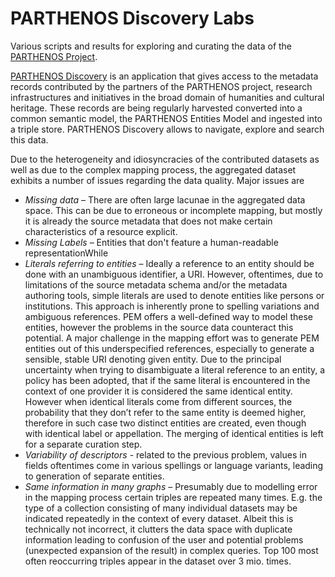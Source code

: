# PARTHENOS Discovery Labs

Various scripts and results for exploring and curating the data of the [PARTHENOS Project](http://www.parthenos-project.eu/).


[PARTHENOS Discovery](https://parthenos.acdh.oeaw.ac.at/) is an application that gives access to the metadata records contributed by the partners of the PARTHENOS project, research infrastructures and initiatives in the broad domain of humanities and cultural heritage.
These records are being regularly harvested   converted into a common semantic model, the PARTHENOS Entities Model and ingested into a triple store. PARTHENOS Discovery allows to navigate, explore and search this data.

Due to the heterogeneity and idiosyncracies of the contributed datasets as well as due to the complex mapping process, the aggregated dataset exhibits a number of issues regarding the data quality. Major issues are 

* *Missing data* – There are often large lacunae in the aggregated data space. This can be due to
erroneous or incomplete mapping, but mostly it is already the source metadata that does not make
certain characteristics of a resource explicit.
* *Missing Labels* – Entities that don't feature a human-readable representationWhile
* *Literals referring to entities* – Ideally a reference to an entity should be done with an unambiguous
identifier, a URI. However, oftentimes, due to limitations of the source metadata schema and/or the
metadata authoring tools, simple literals are used to denote entities like persons or institutions.
This approach is inherently prone to spelling variations and ambiguous references. PEM offers
a well-defined way to model these entities, however the problems in the source data counteract
this potential. A major challenge in the mapping effort was to generate PEM entities out of this
underspecified references, especially to generate a sensible, stable URI denoting given entity.
Due to the principal uncertainty when trying to disambiguate a literal reference to an entity, a policy
has been adopted, that if the same literal is encountered in the context of one provider it is considered
the same identical entity. However when identical literals come from different sources, the
probability that they don’t refer to the same entity is deemed higher, therefore in such case two distinct
entities are created, even though with identical label or appellation. The merging of identical
entities is left for a separate curation step.
* *Variability of descriptors* - related to the previous problem, values in fields oftentimes come in
various spellings or language variants, leading to generation of separate entities.
* *Same information in many graphs* – Presumably due to modelling error in the mapping process
certain triples are repeated many times. E.g. the type of a collection consisting of many individual
datasets may be indicated repeatedly in the context of every dataset. Albeit this is technically not
incorrect, it clutters the data space with duplicate information leading to confusion of the user and
potential problems (unexpected expansion of the result) in complex queries. Top 100 most often
reoccurring triples appear in the dataset over 3 mio. times.